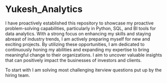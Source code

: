 # Yukesh_Analytics

I have proactively established this repository to showcase my proactive problem-solving capabilities, 
particularly in Python, SQL, and BI tools for data analytics. 
With a strong focus on enhancing my skills and staying abreast of industry trends, 
I am actively preparing myself for new and exciting projects. By utilizing these opportunities, 
I am dedicated to continuously honing my abilities and expanding my expertise to bring meaningful change to their organizations. 
I aim to uncover valuable insights that can positively impact the businesses of investors and clients.

To start with I am solving most challenging iterview questions put up by the hiring team.